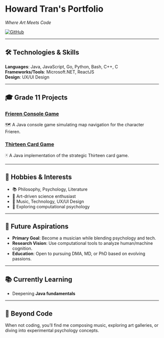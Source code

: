 # Howard Tran's Portfolio  
*Where Art Meets Code*  

[![GitHub](https://img.shields.io/badge/GitHub-EZiskpsy05-181717?style=flat&logo=github)](https://github.com/EZiskpsy05)  

---

## 🛠️ Technologies & Skills  
**Languages**: Java, JavaScript, Go, Python, Bash, C++, C  
**Frameworks/Tools**: Microsoft.NET, ReactJS  
**Design**: UX/UI Design  

---

## 🎓 Grade 11 Projects  
### [Frieren Console Game](https://github.com/EZiskpsy05/Frieren_console-game)  
🗺️ A Java console game simulating map navigation for the character Frieren.  

### [Thirteen Card Game](https://github.com/EZiskpsy05/Thirteen-card-game)  
🃏 A Java implementation of the strategic Thirteen card game.  

---

## 🎨 Hobbies & Interests  
- 📚 Philosophy, Psychology, Literature  
- 🎨 Art-driven science enthusiast  
- 🎵 Music, Technology, UX/UI Design  
- 🤖 Exploring computational psychology  

---

## 🚀 Future Aspirations  
- **Primary Goal**: Become a musician while blending psychology and tech.  
- **Research Vision**: Use computational tools to analyze human/machine cognition.  
- **Education**: Open to pursuing DMA, MD, or PhD based on evolving passions.  

---

## 📚 Currently Learning  
- Deepening **Java fundamentals**  

---

## 🌟 Beyond Code  
When not coding, you’ll find me composing music, exploring art galleries, or diving into experimental psychology concepts.  
